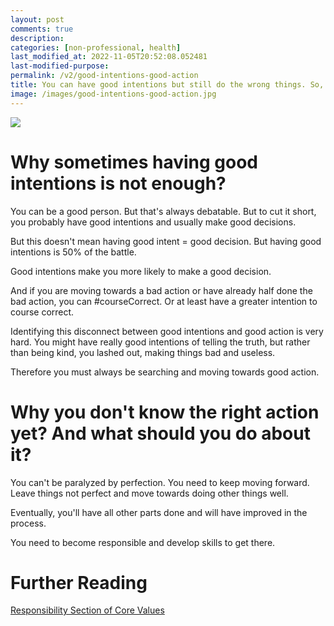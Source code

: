 ```yaml
---
layout: post
comments: true
description: 
categories: [non-professional, health]
last_modified_at: 2022-11-05T20:52:08.052481
last-modified-purpose:
permalink: /v2/good-intentions-good-action
title: You can have good intentions but still do the wrong things. So, keep moving towards good action too.
image: /images/good-intentions-good-action.jpg
---
```

![](/images/good-intentions-good-action.jpg)

# Why sometimes having good intentions is not enough?

You can be a good person. But that's always debatable. But to cut it short, you probably have good intentions and usually make good decisions.

But this doesn't mean having good intent = good decision. But having good intentions is 50% of the battle.

Good intentions make you more likely to make a good decision.

And if you are moving towards a bad action or have already half done the bad action, you can #courseCorrect. Or at least have a greater intention to course correct.

Identifying this disconnect between good intentions and good action is very hard. You might have really good intentions of telling the truth, but rather than being kind, you lashed out, making things bad and useless.

Therefore you must always be searching and moving towards good action.

# Why you don't know the right action yet? And what should you do about it?

You can't be paralyzed by perfection. You need to keep moving forward. Leave things not perfect and move towards doing other things well.

Eventually, you'll have all other parts done and will have improved in the process.

You need to become responsible and develop skills to get there.

# Further Reading

[Responsibility Section of Core Values](https://www.ankushchoubey.com/my-core-values/#responsible-for-self-full-accountability-for-myself)